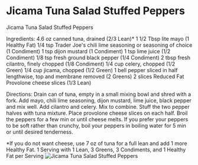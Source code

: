 # Jicama Tuna Salad Stuffed Peppers

Jicama Tuna Salad Stuffed Peppers

Ingredients:
4.6 oz canned tuna, drained (2/3 Lean)*
1 1/2 Tbsp lite mayo (1 Healthy Fat)
1/4 tsp Trader Joe's chili lime seasoning or seasoning of choice (1 Condiment)
1 tsp dijon mustard (1 Condiment)
1 tsp lime juice (1/2 Condiment)
1/8 tsp fresh ground black pepper (1/4 Condiment)
2 tbsp fresh cilantro, finely chopped (1/8 Condiment)
1/4 cup celery, chopped (1/2 Green)
1/4 cup jicama, chopped (1/2 Green)
1 bell pepper sliced in half lengthwise, top and membrane removed (2 Greens)
2 slices Reduced Fat Provolone cheese slices (1/3 Lean)

Directions:
Drain can of tuna, empty in a small mixing bowl and shred with a fork. Add mayo, chili lime seasoning, dijon mustard, lime juice, black pepper and mix well. Add cilantro and celery. Mix to combine.
Stuff the two pepper halves with tuna mixture. Place provolone cheese slices on each half. Broil the peppers for a few min or until cheese melts. If you prefer your peppers to be soft rather than crunchy, boil your peppers in boiling water for 5 min or until desired tenderness. 

*If you do not want cheese, use 7 oz of tuna for a full lean and add 1 more Healthy Fat.
1 Serving with 
1 Lean, 3 Greens, 3 Condiments, and 1 Healthy Fat per Serving
![Jicama Tuna Salad Stuffed Peppers](images/Jicama%20Tuna%20Salad%20Stuffed%20Peppers.png)

